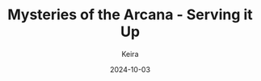---
title: 'Mysteries of the Arcana - Serving it Up'
alt: 'Mysteries of the Arcana'
date: '2024-10-03'
author: 'Keira'
artist: 'Keira'
---